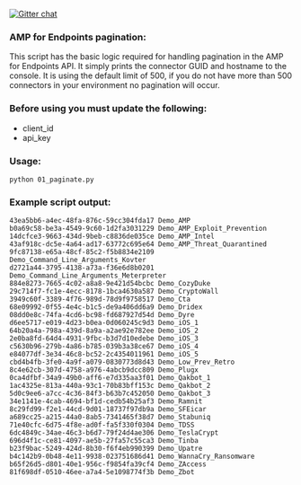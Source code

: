 [![Gitter chat](https://img.shields.io/badge/gitter-join%20chat-brightgreen.svg)](https://gitter.im/CiscoSecurity/AMP-for-Endpoints "Gitter chat")

### AMP for Endpoints pagination:

This script has the basic logic required for handling pagination in the AMP for Endpoints API. It simply prints the connector GUID and hostname to the console. It is using the default limit of 500, if you do not have more than 500 connectors in your environment no pagination will occur.

### Before using you must update the following:
- client_id 
- api_key

### Usage:
```
python 01_paginate.py
```

### Example script output:  
```
43ea5bb6-a4ec-48fa-876c-59cc304fda17 Demo_AMP
b0a69c58-be3a-4549-9c60-1d2fa3031229 Demo_AMP_Exploit_Prevention
14dcfce3-9663-434d-9beb-c8836de035ce Demo_AMP_Intel
43af918c-dc5e-4a64-ad17-63772c695e64 Demo_AMP_Threat_Quarantined
9fc87138-e65a-48cf-85c2-f5b8834e2109 Demo_Command_Line_Arguments_Kovter
d2721a44-3795-4138-a73a-f36e6d8b0201 Demo_Command_Line_Arguments_Meterpreter
884e8273-7665-4c02-a8a8-9e421d54bcbc Demo_CozyDuke
29c714f7-fc1e-4ecc-8178-1bca4630a587 Demo_CryptoWall
3949c60f-3389-4f76-989d-78d9f9758517 Demo_Cta
68e09992-0f55-4e4c-b1c5-de9a406dd6a9 Demo_Dridex
08dd0e8c-74fa-4cd6-bc98-fd687927d54d Demo_Dyre
d6ee5717-e019-4d23-b0ea-0d060245c9d3 Demo_iOS_1
64b20a4a-798a-439d-8a9a-a2ae92e782ee Demo_iOS_2
2e0ba8fd-64d4-4931-9fbc-b3d7d10edebe Demo_iOS_3
c5630b96-279b-4a86-b785-039b3a38ce67 Demo_iOS_4
e84077df-3e34-46c8-bc52-2c4354011961 Demo_iOS_5
cbd4b4fb-3fe0-4a9f-a079-0830773d8d43 Demo_Low_Prev_Retro
8c4e62cb-307d-4758-a976-4abcb9dcc809 Demo_Plugx
0ca4dfbf-34a9-49b0-aff6-e7d335aa3f01 Demo_Qakbot_1
1ac4325e-813a-440a-93c1-70b83bff153c Demo_Qakbot_2
5d0c9ee6-a7cc-4c36-84f3-b63b7c452050 Demo_Qakbot_3
34e1141e-4cab-4694-bf1d-cedb54b25af3 Demo_Ramnit
8c29fd99-f2e1-44cd-9d01-18737f97db9a Demo_SFEicar
a689cc25-a215-44a0-8ab5-7341465f38d7 Demo_Stabuniq
71e40cfc-6d75-4f8e-ad0f-fa5f330f0304 Demo_TDSS
6dc4849c-34ae-46c3-b6d7-79f24d4ae306 Demo_TeslaCrypt
696d4f1c-ce81-4097-ae5b-27fa57c55ca3 Demo_Tinba
b23f9bac-5249-424d-8b30-f6f4eb990399 Demo_Upatre
b4c142b9-0b48-4e11-9938-023751686d41 Demo_WannaCry_Ransomware
b65f26d5-d801-40e1-956c-f9854fa39cf4 Demo_ZAccess
81f698df-0510-46ee-a7a4-5e1098774f3b Demo_Zbot
```

